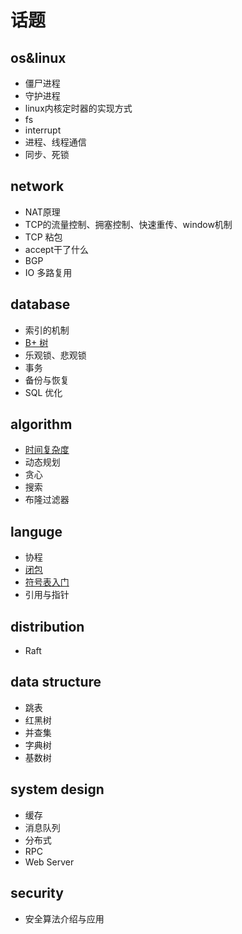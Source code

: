 # 话题

## os&linux 
* 僵尸进程
* 守护进程
* linux内核定时器的实现方式
* fs
* interrupt
* 进程、线程通信
* 同步、死锁

## network
* NAT原理
* TCP的流量控制、拥塞控制、快速重传、window机制
* TCP 粘包
* accept干了什么
* BGP
* IO 多路复用

## database
* 索引的机制
* [B+ 树](./docs/b+tree/b+tree.md)
* 乐观锁、悲观锁
* 事务
* 备份与恢复
* SQL 优化

## algorithm
* [时间复杂度](./docs/timeComplexy/timeComplexy.md)
* 动态规划
* 贪心
* 搜索
* 布隆过滤器

## languge
* 协程
* [闭包](./docs/closure/closure.md)
* [符号表入门](./docs/symbol/symtab.md)
* 引用与指针

## distribution
* Raft

## data structure
* 跳表
* 红黑树
* 并查集
* 字典树
* 基数树

## system design
* 缓存
* 消息队列
* 分布式
* RPC
* Web Server

## security
* 安全算法介绍与应用
